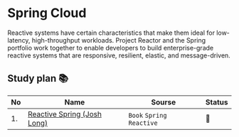 # Spring Cloud 
Reactive systems have certain characteristics that make them ideal for low-latency, high-throughput workloads. Project Reactor and the Spring portfolio work together to enable developers to build enterprise-grade reactive systems that are responsive, resilient, elastic, and message-driven.

## Study plan 📚
|No|Name|Sourse|Status|
|--|----|------|------|
|1.|[Reactive Spring (Josh Long)](https://github.com/abbos0123/Spring/tree/main/Spring-Reactive/Reactive-Spring-Josh-Long)|```Book``` ```Spring Reactive```|📖|
